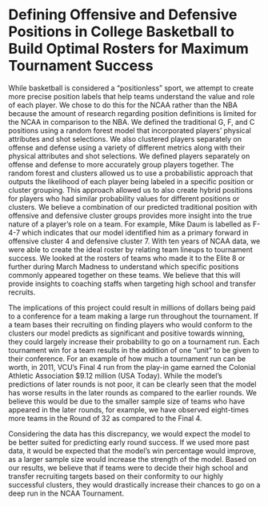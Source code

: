 # Defining Offensive and Defensive Positions in College Basketball to Build Optimal Rosters for Maximum Tournament Success

While basketball is considered a “positionless” sport, we attempt to create more precise position labels that help teams understand the value and role of each player. We chose to do this for the NCAA rather than the NBA because the amount of research regarding position definitions is limited for the NCAA in comparison to the NBA. We defined the traditional G, F, and C positions using a random forest model that incorporated players’ physical attributes and shot selections. We also clustered players separately on offense and defense using a variety of different metrics along with their physical attributes and shot selections. We defined players separately on offense and defense to more accurately group players together. The random forest and clusters allowed us to use a probabilistic approach that outputs the likelihood of each player being labeled in a specific position or cluster grouping. This approach allowed us to also create hybrid positions for players who had similar probability values for different positions or clusters. We believe a combination of our predicted traditional position with offensive and defensive cluster groups provides more insight into the true nature of a player’s role on a team. For
example, Mike Daum is labelled as F-4-7 which indicates that our model identified him as a primary forward in offensive cluster 4 and defensive cluster 7. With ten years of NCAA data, we were able to create the ideal roster by relating team lineups to tournament success. We looked at the rosters of teams who made it to the Elite 8 or further during March Madness to understand which specific positions commonly appeared together on these teams. We believe that this will provide insights to coaching staffs when targeting high school and transfer recruits.

The implications of this project could result in millions of dollars being paid to a conference for a team making a large run throughout the tournament. If a team bases their recruiting on finding players who would conform to the clusters our model predicts as significant and positive towards winning, they could largely increase their probability to go on a tournament run. Each tournament win for a team results in the addition of one “unit” to be given to their conference. For an example of how much a tournament run can be worth, in 2011, VCU’s Final 4 run from the play-in game earned the Colonial Athletic Association $9.12 million (USA Today). While the model’s predictions of later rounds is not poor, it can be clearly seen that the model has worse results in the later rounds as compared to the earlier rounds. We believe this would be due to the smaller sample size of teams who have appeared in the later rounds, for example, we have observed eight-times more teams in the Round of 32 as compared to the Final 4.

Considering the data has this discrepancy, we would expect the model to be better suited for predicting early round success. If we used more past data, it would be expected that the model’s win percentage would improve, as a larger sample size would increase the strength of the model. Based on our results, we believe that if teams were to decide their high school and transfer recruiting targets based on their conformity to our highly successful clusters, they would drastically increase their chances to go on a deep run in the NCAA Tournament.
